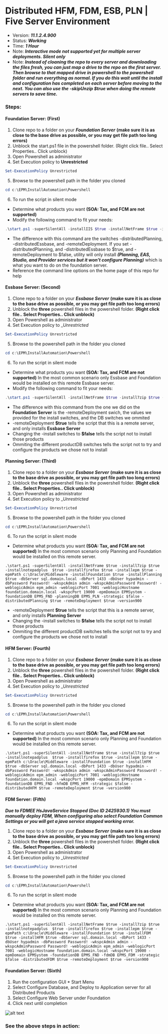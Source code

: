 
# Distributed HFM, FDM, ESB, PLN | Five Server Environment
* Version: ___11.1.2.4.900___
* Status: ___Working___
* Time: ___1 Hour___
* Note: ___Interactive mode not supported yet for multiple server deployments. Silent only___
* Note: ___Instead of cloaning the repo to every server and downloading the files fresh, you can just map a drive to the repo on the first server. Then browse to that mapped drive in powershell to the powershell folder and run everything as normal. If you do this wait until the install and configuration has completed on each server before moving to the next. You can also use the -skipUnzip $true when doing the remote servers to save time.___

### Steps:
  #### Foundation Server: (First)
  1. Clone repo to a folder on your ***Foundation Server*** __(make sure it is as close to the base drive as possible, or you may get file path too long errors)__
  2. Unblock the start.ps1 file in the powershell folder. (Right click file.. Select Properties.. Click unblock)
  3. Open Powershell as administrator
  4. Set Execution policy to __Unrestricted__
  ```powershell
  Set-ExecutionPolicy Unrestricted
  ```
  5. Browse to the powershell path in the folder you cloned
  ```powershell
  cd c:\EPM\InstallAutomation\Powershell
  ```
  6. To run the script in silent mode
  * Determine what products you want __(SOA: Tax, and FCM are not supported)__
  * Modify the following command to fit your needs:
```powershell
.\start.ps1 -superSilentAll -installIIS $true -installNetFrame $true -install7zip $true -installnotepadplus  $true -installfirefox $true -installepm $true -epmPath c:\Oracle\Middleware -installFoundation $true -installEssbase $true -installFR $true -installPlanning $true -installfdm $true -installHFM $true -dbServer sql.domain.local -dbPort 1433 -dbUser hypadmin -dbPassword Password! -wkspcAdmin admin -wkspcAdminPassword Password! -weblogicAdmin epm_admin -weblogicPort 7001 -weblogicHostname foundation.domain.local -wkspcPort 19000 -epmDomain EPMSystem -epmaDB EPMS_BPM -foundationDB EPMS_FND -calcDB EPMS_CAL -frDB EPMS_HFR -hfmDB EPMS_HFM -fdmDB EPMS_FDM -planningDB EPMS_PLN -essbaseDB EPMS_ESB -strategic $false -distributedEssbase $true -distributedPlanning $true -distributedHFM $true -distributedFDM $true -remoteDeployment $false -version900
```
  * The difference with this command are the switches -distributedPlanning, -distributedEssbase,  and -remoteDeployment. If you set -distributedPlanning, and -distributedEssbase to $true, and -remoteDeployment to $false, utility will only install ___(Planning, EAS, Studio, and Provider services but it won't configure Planning)___ which is what you want to do on the foundation server.
  * Reference the command line options on the home page of this repo for help
  #### Essbase Server: (Second)
  1. Clone repo to a folder on your ***Essbase Server*** __(make sure it is as close to the base drive as possible, or you may get file path too long errors)__
  2. Unblock the __three__ powershell files in the powershell folder. __(Right click file.. Select Properties.. Click unblock)__
  3. Open Powershell as administrator
  4. Set Execution policy to __Unrestricted_
  ```powershell
  Set-ExecutionPolicy Unrestricted
  ```
  5. Browse to the powershell path in the folder you cloned
  ```powershell
  cd c:\EPM\InstallAutomation\Powershell
  ```
  6. To run the script in silent mode
  * Determine what products you want __(SOA: Tax, and FCM are not supported)__ In the most common scenario only Essbase and Foundation would be installed on this remote Essbase server.
  * Modify the following command to fit your needs: 
```powershell
.\start.ps1 -superSilentAll -installNetFrame $true -install7zip $true -installnotepadplus  $true -installfirefox $true -installepm $true -epmPath c:\Oracle\Middleware -installFoundation $true -installEssbase $true -dbServer sql.domain.local -dbPort 1433 -dbUser hypadmin -dbPassword Password! -wkspcAdmin admin -wkspcAdminPassword Password! -weblogicAdmin epm_admin -weblogicPort 7001 -weblogicHostname foundation.domain.local -wkspcPort 19000 -epmDomain EPMSystem -foundationDB EPMS_FND -essbaseDB EPMS_ESB -strategic $false -distributedEssbase $true -remoteDeployment $true -version900
```
  * The difference with this command from the one we did on the __Foundation Server__ is the -remoteDeployment swich, the values we provided for the install switches, and the DB switches we ommited
  * -remoteDeployment __$true__ tells the script that this is a remote server, and only installs __Essbase Server__
  * Changing the -install switches to __$false__ tells the script not to install those products
  * Ommiting the different productDB switches tells the script not to try and configure the products we chose not to install
  #### Planning Server: (Third)
  1. Clone repo to a folder on your ***Essbase Server*** __(make sure it is as close to the base drive as possible, or you may get file path too long errors)__
  2. Unblock the __three__ powershell files in the powershell folder. __(Right click file.. Select Properties.. Click unblock)__
  3. Open Powershell as administrator
  4. Set Execution policy to __Unrestricted_
  ```powershell
  Set-ExecutionPolicy Unrestricted
  ```
  5. Browse to the powershell path in the folder you cloned
  ```powershell
  cd c:\EPM\InstallAutomation\Powershell
  ```
  6. To run the script in silent mode
  * Determine what products you want __(SOA: Tax, and FCM are not supported)__ In the most common scenario only Planning and Foundation would be installed on this remote server.
  ```
.\start.ps1 -superSilentAll -installNetFrame $true -install7zip $true -installnotepadplus  $true -installfirefox $true -installepm $true -epmPath c:\Oracle\Middleware -installFoundation $true -installPlanning $true -dbServer sql.domain.local -dbPort 1433 -dbUser hypadmin -dbPassword Password! -wkspcAdmin admin -wkspcAdminPassword Password! -weblogicAdmin epm_admin -weblogicPort 7001 -weblogicHostname foundation.domain.local -wkspcPort 19000 -epmDomain EPMSystem -foundationDB EPMS_FND -planningDB EPMS_PLN -strategic $false -distributedPlanning $true -remoteDeployment $true -version900
  ```
  * -remoteDeployment __$true__ tells the script that this is a remote server, and only installs __Planning Server__
  * Changing the -install switches to __$false__ tells the script not to install those products
  * Ommiting the different productDB switches tells the script not to try and configure the products we chose not to install
  #### HFM Server: (Fourth)
  1. Clone repo to a folder on your ***Essbase Server*** __(make sure it is as close to the base drive as possible, or you may get file path too long errors)__
  2. Unblock the __three__ powershell files in the powershell folder. __(Right click file.. Select Properties.. Click unblock)__
  3. Open Powershell as administrator
  4. Set Execution policy to __Unrestricted_
  ```powershell
  Set-ExecutionPolicy Unrestricted
  ```
  5. Browse to the powershell path in the folder you cloned
  ```powershell
  cd c:\EPM\InstallAutomation\Powershell
  ```
  6. To run the script in silent mode
  * Determine what products you want __(SOA: Tax, and FCM are not supported)__ In the most common scenario only Planning and Foundation would be installed on this remote server.
  ```
  .\start.ps1 -superSilentAll -installNetFrame $true -install7zip $true -installnotepadplus  $true -installfirefox $true -installepm $true -epmPath c:\Oracle\Middleware -installFoundation $true -installHFM $true -dbServer sql.domain.local -dbPort 1433 -dbUser hypadmin -dbPassword Password! -wkspcAdmin admin -wkspcAdminPassword Password! -weblogicAdmin epm_admin -weblogicPort 7001 -weblogicHostname foundation.domain.local -wkspcPort 19000 -epmDomain EPMSystem -foundationDB EPMS_FND -hfmDB EPMS_HFM -strategic $false -distributedHFM $true -remoteDeployment $true -version900
  ```
  #### FDM Server: (Fifth)
  _____Due to FDMEE HsJavaService Stopped (Doc ID 2425930.1) You must manually deploy FDM, When configuring also select Foundation Common Settings or you will get a java service stopped working error._____
  1. Clone repo to a folder on your ***Essbase Server*** __(make sure it is as close to the base drive as possible, or you may get file path too long errors)__
  2. Unblock the __three__ powershell files in the powershell folder. __(Right click file.. Select Properties.. Click unblock)__
  3. Open Powershell as administrator
  4. Set Execution policy to __Unrestricted_
  ```powershell
  Set-ExecutionPolicy Unrestricted
  ```
  5. Browse to the powershell path in the folder you cloned
  ```powershell
  cd c:\EPM\InstallAutomation\Powershell
  ```
  6. To run the script in silent mode
  * Determine what products you want __(SOA: Tax, and FCM are not supported)__ In the most common scenario only Planning and Foundation would be installed on this remote server.
  ```
  .\start.ps1 -superSilentAll -installNetFrame $true -install7zip $true -installnotepadplus  $true -installfirefox $true -installepm $true -epmPath c:\Oracle\Middleware -installFoundation $true -installFDM $true -installHFM $true -dbServer sql.domain.local -dbPort 1433 -dbUser hypadmin -dbPassword Password! -wkspcAdmin admin -wkspcAdminPassword Password! -weblogicAdmin epm_admin -weblogicPort 7001 -weblogicHostname foundation.domain.local -wkspcPort 19000 -epmDomain EPMSystem -foundationDB EPMS_FND -fdmDB EPMS_FDM -strategic $false -distributedFDM $true -remoteDeployment $true -version900
  ```
  #### Foundation Server: (Sixth)
  1. Run the configuration GUI
    * Start Menu
  2. Select Configure Database, and Deploy to Application server for all Distributed Products
  3. Select Configure Web Server under Foundation
  4. Click next until completion
  
  ![alt text](https://github.com/chasebank87/EPMSilent-InstallAutomation/blob/master/Help/deployPlanning.gif)
  
  
### See the above steps in action:


